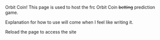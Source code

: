 Orbit Coin!
This page is used to host the frc Orbit Coin <s>betting</s> prediction game.

Explanation for how to use will come when I feel like writing it.

Reload the page to access the site
